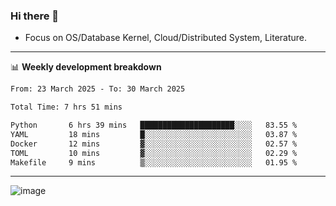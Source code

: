 ### Hi there 👋
<!-- * Daily Meditation via Leetcode/Competitive-Programming. -->
* Focus on OS/Database Kernel, Cloud/Distributed System, Literature.

-------

📊 **Weekly development breakdown**
<!--START_SECTION:waka-->

```txt
From: 23 March 2025 - To: 30 March 2025

Total Time: 7 hrs 51 mins

Python       6 hrs 39 mins   █████████████████████░░░░   83.55 %
YAML         18 mins         █░░░░░░░░░░░░░░░░░░░░░░░░   03.87 %
Docker       12 mins         ▓░░░░░░░░░░░░░░░░░░░░░░░░   02.57 %
TOML         10 mins         ▓░░░░░░░░░░░░░░░░░░░░░░░░   02.29 %
Makefile     9 mins          ▒░░░░░░░░░░░░░░░░░░░░░░░░   01.95 %
```

<!--END_SECTION:waka-->

-------

<!-- [![Leetcode Stats](https://leetcard.jacoblin.cool/hzhang413?font=Fira+Mono)](https://leetcode.com/fxrc) -->
![image](./cyberpunk-ghost-in-the-shell.gif)
<!--![image](./gis-archive.png)-->

